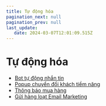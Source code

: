 ```yaml
---
title: Tự động hóa
pagination_next: null
pagination_prev: null
last_update:
   date: 2024-03-07T12:01:09.515Z
---
```

# Tự động hóa
* [Bot tự động nhắn tin](/50-tu-dong-hoa/1.-bot-tu-dong-nhan-tin.md)
* [Popup chuyển đổi khách tiềm năng](/50-tu-dong-hoa/3.-popup-chuyen-doi-khach-tiem-nang.md)
* [Thông báo mua hàng](/50-tu-dong-hoa/4.-thong-bao-mua-hang.md)
* [Gửi hàng loạt Email Marketing](/50-tu-dong-hoa/5.-gui-hang-loat-email-marketing.md)